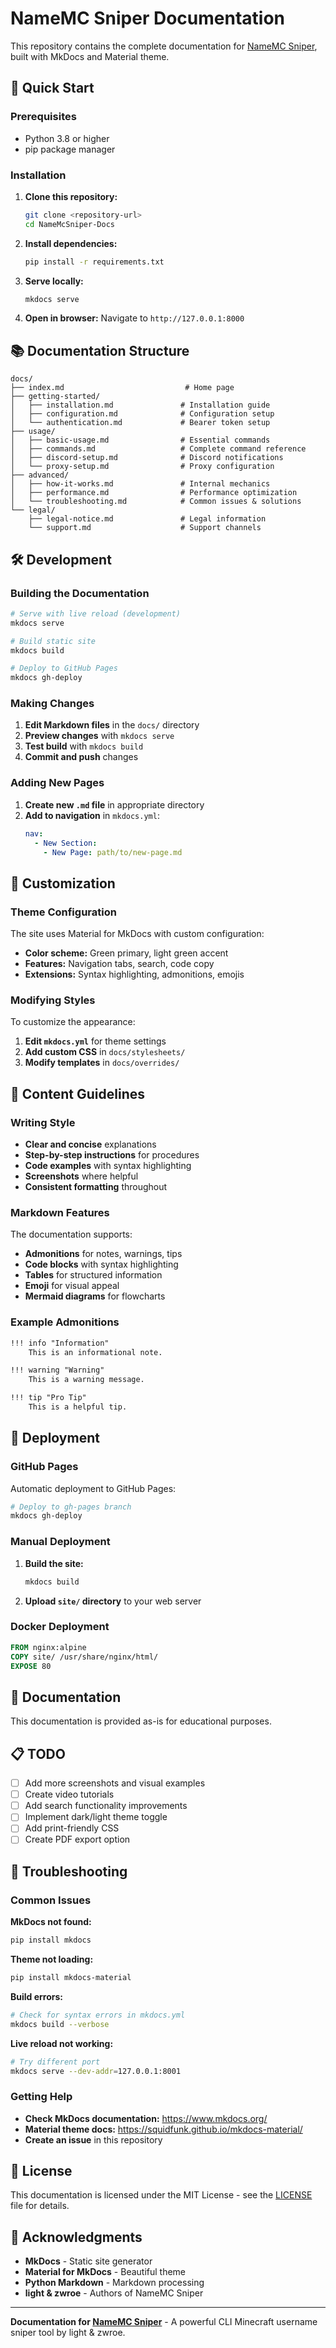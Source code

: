 # NameMC Sniper Documentation

This repository contains the complete documentation for [NameMC Sniper](https://github.com/zwroee/NameMCSniper), built with MkDocs and Material theme.

## 🚀 Quick Start

### Prerequisites

- Python 3.8 or higher
- pip package manager

### Installation

1. **Clone this repository:**
   ```bash
   git clone <repository-url>
   cd NameMcSniper-Docs
   ```

2. **Install dependencies:**
   ```bash
   pip install -r requirements.txt
   ```

3. **Serve locally:**
   ```bash
   mkdocs serve
   ```

4. **Open in browser:**
   Navigate to `http://127.0.0.1:8000`

## 📚 Documentation Structure

```
docs/
├── index.md                           # Home page
├── getting-started/
│   ├── installation.md               # Installation guide
│   ├── configuration.md              # Configuration setup
│   └── authentication.md             # Bearer token setup
├── usage/
│   ├── basic-usage.md                # Essential commands
│   ├── commands.md                   # Complete command reference
│   ├── discord-setup.md              # Discord notifications
│   └── proxy-setup.md                # Proxy configuration
├── advanced/
│   ├── how-it-works.md               # Internal mechanics
│   ├── performance.md                # Performance optimization
│   └── troubleshooting.md            # Common issues & solutions
└── legal/
    ├── legal-notice.md               # Legal information
    └── support.md                    # Support channels
```

## 🛠️ Development

### Building the Documentation

```bash
# Serve with live reload (development)
mkdocs serve

# Build static site
mkdocs build

# Deploy to GitHub Pages
mkdocs gh-deploy
```

### Making Changes

1. **Edit Markdown files** in the `docs/` directory
2. **Preview changes** with `mkdocs serve`
3. **Test build** with `mkdocs build`
4. **Commit and push** changes

### Adding New Pages

1. **Create new `.md` file** in appropriate directory
2. **Add to navigation** in `mkdocs.yml`:
   ```yaml
   nav:
     - New Section:
       - New Page: path/to/new-page.md
   ```

## 🎨 Customization

### Theme Configuration

The site uses Material for MkDocs with custom configuration:

- **Color scheme:** Green primary, light green accent
- **Features:** Navigation tabs, search, code copy
- **Extensions:** Syntax highlighting, admonitions, emojis

### Modifying Styles

To customize the appearance:

1. **Edit `mkdocs.yml`** for theme settings
2. **Add custom CSS** in `docs/stylesheets/`
3. **Modify templates** in `docs/overrides/`

## 📝 Content Guidelines

### Writing Style

- **Clear and concise** explanations
- **Step-by-step instructions** for procedures
- **Code examples** with syntax highlighting
- **Screenshots** where helpful
- **Consistent formatting** throughout

### Markdown Features

The documentation supports:

- **Admonitions** for notes, warnings, tips
- **Code blocks** with syntax highlighting
- **Tables** for structured information
- **Emoji** for visual appeal
- **Mermaid diagrams** for flowcharts

### Example Admonitions

```markdown
!!! info "Information"
    This is an informational note.

!!! warning "Warning"
    This is a warning message.

!!! tip "Pro Tip"
    This is a helpful tip.
```

## 🚀 Deployment

### GitHub Pages

Automatic deployment to GitHub Pages:

```bash
# Deploy to gh-pages branch
mkdocs gh-deploy
```

### Manual Deployment

1. **Build the site:**
   ```bash
   mkdocs build
   ```

2. **Upload `site/` directory** to your web server

### Docker Deployment

```dockerfile
FROM nginx:alpine
COPY site/ /usr/share/nginx/html/
EXPOSE 80
```

## 📝 Documentation

This documentation is provided as-is for educational purposes.

## 📋 TODO

- [ ] Add more screenshots and visual examples
- [ ] Create video tutorials
- [ ] Add search functionality improvements
- [ ] Implement dark/light theme toggle
- [ ] Add print-friendly CSS
- [ ] Create PDF export option

## 🔧 Troubleshooting

### Common Issues

**MkDocs not found:**
```bash
pip install mkdocs
```

**Theme not loading:**
```bash
pip install mkdocs-material
```

**Build errors:**
```bash
# Check for syntax errors in mkdocs.yml
mkdocs build --verbose
```

**Live reload not working:**
```bash
# Try different port
mkdocs serve --dev-addr=127.0.0.1:8001
```

### Getting Help

- **Check MkDocs documentation:** https://www.mkdocs.org/
- **Material theme docs:** https://squidfunk.github.io/mkdocs-material/
- **Create an issue** in this repository

## 📄 License

This documentation is licensed under the MIT License - see the [LICENSE](LICENSE) file for details.

## 🙏 Acknowledgments

- **MkDocs** - Static site generator
- **Material for MkDocs** - Beautiful theme
- **Python Markdown** - Markdown processing
- **light & zwroe** - Authors of NameMC Sniper

---

**Documentation for [NameMC Sniper](https://github.com/zwroee/NameMCSniper)** - A powerful CLI Minecraft username sniper tool by light & zwroe.
